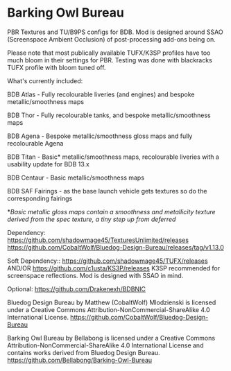 # Barking Owl Bureau

PBR Textures and TU/B9PS configs for BDB. Mod is designed around SSAO (Screenspace Ambient Occlusion) of post-processing add-ons being on. 

Please note that most publically available TUFX/K3SP profiles have too much bloom in their settings for PBR. Testing was done with blackracks TUFX profile with bloom tuned off.


What's currently included:

BDB Atlas - Fully recolourable liveries (and engines) and bespoke metallic/smoothness maps

BDB Thor - Fully recolourable tanks, and bespoke metallic/smoothness maps

BDB Agena - Bespoke metallic/smoothness gloss maps and fully recolourable Agena

BDB Titan - Basic* metallic/smoothness maps, recolourable liveries with a usability update for BDB 13.x

BDB Centaur - Basic metallic/smoothness maps

BDB SAF Fairings - as the base launch vehicle gets textures so do the corresponding fairings


**Basic metallic gloss maps contain a smoothness and metallicity texture derived from the spec texture, a tiny step up from deferred*

Dependency:
https://github.com/shadowmage45/TexturesUnlimited/releases
https://github.com/CobaltWolf/Bluedog-Design-Bureau/releases/tag/v1.13.0

Soft Dependency::
https://github.com/shadowmage45/TUFX/releases AND/OR https://github.com/c1usta/KS3P/releases
K3SP recommended for screenspace reflections. Mod is designed with SSAO in mind. 

Optional:
https://github.com/Drakenexh/BDBNIC

Bluedog Design Bureau by Matthew (CobaltWolf) Mlodzienski is licensed under a Creative Commons Attribution-NonCommercial-ShareAlike 4.0 International License.
https://github.com/CobaltWolf/Bluedog-Design-Bureau

Barking Owl Bureau by Bellabong is licensed under a Creative Commons Attribution-NonCommercial-ShareAlike 4.0 International License and contains works derived from Bluedog Design Bureau.
https://github.com/Bellabong/Barking-Owl-Bureau
